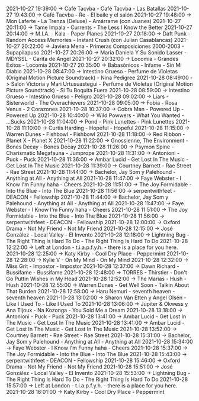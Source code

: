 2021-10-27 19:39:00 -> Café Tacvba - Café Tacvba - Las Batallas
2021-10-27 19:43:00 -> Café Tacvba - Re - El baile y el salón
2021-10-27 19:48:00 -> Mon Laferte - La Trenza (Deluxe) - Amárrame (con Juanes)
2021-10-27 20:11:00 -> Tame Impala - Currents - The Less I Know the Better
2021-10-27 20:14:00 -> M.I.A. - Kala - Paper Planes
2021-10-27 20:18:00 -> Daft Punk - Random Access Memories - Instant Crush (con Julian Casablancas)
2021-10-27 20:22:00 -> Javiera Mena - Primeras Composiciones 2000-2003 - Supapilapuso
2021-10-27 20:26:00 -> Maria Daniela Y Su Sonido Lasser - MDYSSL - Carita de Angel
2021-10-27 20:32:00 -> Locomia - Grandes Éxitos - Locomia
2021-10-27 20:35:00 -> Babasónicos - Infame - Sin Mi Diablo
2021-10-28 08:47:00 -> Intestino Grueso - Perfume de Violetas (Original Motion Picture Soundtrack) - Nina Pedigree
2021-10-28 08:49:00 -> Salon Victoria y Mari Urtusuastegui - Perfume de Violetas (Original Motion Picture Soundtrack) - Si Tu Boquita Fuera
2021-10-28 08:59:00 -> Intestino Grueso - Intestino Grueso - Peligro
2021-10-28 09:02:00 -> Liars - Sisterworld - The Overachievers
2021-10-28 09:05:00 -> Fobia - Rosa Venus - 2 Corazones
2021-10-28 10:37:00 -> Cobra Man - Powered Up - Powered Up
2021-10-28 10:40:00 -> Wild Powwers - What You Wanted - ...Sucks
2021-10-28 11:04:00 -> Pond - Pink Lunettes - Pink Lunettes
2021-10-28 11:10:00 -> Curtis Harding - Hopeful - Hopeful
2021-10-28 11:15:00 -> Warren Dunes - Fishbowl - Fishbowl
2021-10-28 11:18:00 -> Red Ribbon - Planet X - Planet X
2021-10-28 11:22:00 -> Gnossienne, The Environment - Bones Decay - Bones Decay
2021-10-28 11:26:00 -> Psymon Spine - Charismatic Megafauna - Jumprope
2021-10-28 11:31:00 -> Antonioni - Puck - Puck
2021-10-28 11:36:00 -> Ambar Lucid - Get Lost In The Music - Get Lost In The Music
2021-10-28 11:39:00 -> Courtney Barnett - Rae Street - Rae Street
2021-10-28 11:44:00 -> Bachelor, Jay Som y Palehound - Anything at All - Anything at All
2021-10-28 11:47:00 -> Faye Webster - I Know I'm Funny haha - Cheers
2021-10-28 11:51:00 -> The Joy Formidable - Into the Blue - Into The Blue
2021-10-28 11:56:00 -> serpentwithfeet - DEACON - Fellowship
2021-10-28 11:44:00 -> Bachelor, Jay Som y Palehound - Anything at All - Anything at All
2021-10-28 11:47:00 -> Faye Webster - I Know I'm Funny haha - Cheers
2021-10-28 11:51:00 -> The Joy Formidable - Into the Blue - Into The Blue
2021-10-28 11:56:00 -> serpentwithfeet - DEACON - Fellowship
2021-10-28 12:00:00 -> Oxford Drama - Not My Friend - Not My Friend
2021-10-28 12:15:00 -> José González - Local Valley - El Invento
2021-10-28 12:18:00 -> Lightning Bug - The Right Thing Is Hard To Do - The Right Thing Is Hard To Do
2021-10-28 12:22:00 -> Left at London - t.i.a.p.f.y.h. - there is a place for you here.
2021-10-28 12:25:00 -> Katy Kirby - Cool Dry Place - Peppermint
2021-10-28 12:28:00 -> Kylie V - On My Mind - On My Mind
2021-10-28 12:32:00 -> Miss Grit - Impostor - Impostor
2021-10-28 12:37:00 -> Dawn Richard - Bussifame - Bussifame
2021-10-28 12:48:00 -> TORRES - Thirstier - Don't Go Puttin Wishes in My Head
2021-10-28 12:52:00 -> The Marías - Hush - Hush
2021-10-28 12:55:00 -> Warren Dunes - Get Well Soon - Talkin About That Burden
2021-10-28 12:58:00 -> Haru Nemuri - seventh heaven - seventh heaven
2021-10-28 13:02:00 -> Sharon Van Etten y Angel Olsen - Like I Used To - Like I Used To
2021-10-28 13:06:00 -> Jupiter & Okwess y Ana Tijoux - Na Kozonga - You Sold Me a Dream
2021-10-28 13:18:00 -> Antonioni - Puck - Puck
2021-10-28 13:41:00 -> Ambar Lucid - Get Lost In The Music - Get Lost In The Music
2021-10-28 13:41:00 -> Ambar Lucid - Get Lost In The Music - Get Lost In The Music
2021-10-28 13:52:00 -> Courtney Barnett - Rae Street - Rae Street
2021-10-28 15:31:00 -> Bachelor, Jay Som y Palehound - Anything at All - Anything at All
2021-10-28 15:34:00 -> Faye Webster - I Know I'm Funny haha - Cheers
2021-10-28 15:37:00 -> The Joy Formidable - Into the Blue - Into The Blue
2021-10-28 15:43:00 -> serpentwithfeet - DEACON - Fellowship
2021-10-28 15:46:00 -> Oxford Drama - Not My Friend - Not My Friend
2021-10-28 15:51:00 -> José González - Local Valley - El Invento
2021-10-28 15:53:00 -> Lightning Bug - The Right Thing Is Hard To Do - The Right Thing Is Hard To Do
2021-10-28 15:57:00 -> Left at London - t.i.a.p.f.y.h. - there is a place for you here.
2021-10-28 16:01:00 -> Katy Kirby - Cool Dry Place - Peppermint
